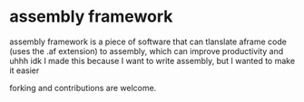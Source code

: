 # assembly framework

assembly framework is a piece of software that can tlanslate aframe code (uses the .af extension) to assembly, which can improve productivity and uhhh idk I made this because I want to write assembly, but I wanted to make it easier

forking and contributions are welcome.
